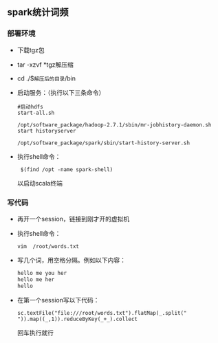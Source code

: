 ## spark统计词频

### 部署环境

- 下载tgz包

- tar -xzvf *tgz解压缩

- cd  ./$`解压后的目录`/bin

- 启动服务：（执行以下三条命令）
    ```shell
    #启动hdfs
    start-all.sh
    
    /opt/software_package/hadoop-2.7.1/sbin/mr-jobhistory-daemon.sh start historyserver
    
    /opt/software_package/spark/sbin/start-history-server.sh
    ```
    
- 执行shell命令：

  ```shell
   $(find /opt -name spark-shell)
  ```

  以启动scala终端

### 写代码

- 再开一个session，链接到刚才开的虚拟机

- 执行shell命令：

  ```shell
  vim  /root/words.txt
  ```


- 写几个词，用空格分隔。例如以下内容：

  ```txt
  hello me you her
  hello me her
  hello
  ```

- 在第一个session写以下代码：

  ```shell
  sc.textFile("file:///root/words.txt").flatMap(_.split(" ")).map((_,1)).reduceByKey(_+_).collect
  ```

  回车执行就行

